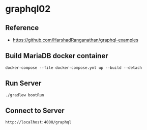 # graphql02

## Reference

- https://github.com/HarshadRanganathan/graphql-examples

## Build MariaDB docker container

```
docker-compose --file docker-compose.yml up --build --detach
```

## Run Server

```
./gradlew bootRun
```

## Connect to Server

```
http://localhost:4000/graphql
```
